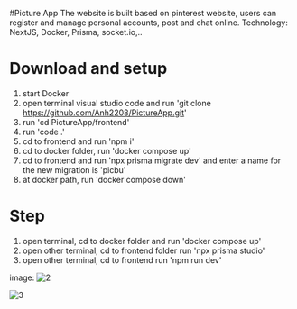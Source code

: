 #Picture App
The website is built based on pinterest website, users can register and manage personal accounts, post and chat online.
Technology: NextJS, Docker, Prisma, socket.io,..

# Download and setup
1. start Docker
2. open terminal visual studio code and run 'git clone https://github.com/Anh2208/PictureApp.git'
3. run 'cd PictureApp/frontend'
4. run 'code .'
5.  cd to frontend and run 'npm i'
6. cd to docker folder, run 'docker compose up'
7. cd to frontend and run 'npx prisma migrate dev' and enter a name for the new migration is 'picbu'
8. at docker path, run 'docker compose down'

# Step
1. open terminal, cd to docker folder and run 'docker compose up'
2. open other terminal, cd to frontend folder run 'npx prisma studio'
3. open other terminal, cd to frontend run 'npm run dev'
   
image:
![2](https://github.com/Anh2208/PictureApp/assets/115959471/36bda310-8961-4287-9535-f6410ccc1b1e)

![3](https://github.com/Anh2208/PictureApp/assets/115959471/be45c263-21eb-42d6-b87a-5e2a8a8cd926)
